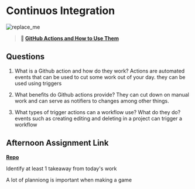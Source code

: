 # Continuos Integration

![replace_me](https://codeworks.blob.core.windows.net/public/assets/img/illustrations/placeholder.svg)

> **📖 [GitHub Actions and How to Use Them](https://codeworksacademy.com/fs-student-guide/resources/wk8-9/05-Github-Actions)**

## Questions

1. What is a Github action and how do they work?
   Actions are automated events that can be used to cut some work out of your day. they can be used using triggers

2. What benefits do Github actions provide?
   They can cut down on manual work and can serve as notifiers to changes among other things.

3. What types of trigger actions can a workflow use? What do they do?
   events such as creating editing and deleting in a project can trigger a workflow

## Afternoon Assignment Link

**[Repo](https://github.com/AustinDye/<ASSIGNMENT_REPO>)**

Identify at least 1 takeaway from today's work

A lot of planniong is important when making a game
